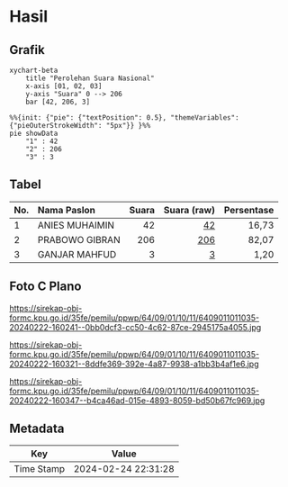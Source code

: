 # Hasil

## Grafik

```mermaid
xychart-beta
    title "Perolehan Suara Nasional"
    x-axis [01, 02, 03]
    y-axis "Suara" 0 --> 206
    bar [42, 206, 3]
```

```mermaid
%%{init: {"pie": {"textPosition": 0.5}, "themeVariables": {"pieOuterStrokeWidth": "5px"}} }%%
pie showData
    "1" : 42
    "2" : 206
    "3" : 3
```

## Tabel

| No. | Nama Paslon    | Suara | Suara (raw) | Persentase |
|:--- |:-------------- | -----:| -----------:| ----------:|
| 1   | ANIES MUHAIMIN | 42    | [42][p-1]   | 16,73      |
| 2   | PRABOWO GIBRAN | 206   | [206][p-2]  | 82,07      |
| 3   | GANJAR MAHFUD  | 3     | [3][p-3]    | 1,20       |


[p-1]: https://github.com/gigit-pemilu/pemilu-2024/blob/main/pilpres/hitung-suara/sub/64-kalimantan-timur/sub/09-penajam-paser-utara/sub/01-penajam/sub/1011-penajam/sub/035-tps/sub/paslon-1.txt
[p-2]: https://github.com/gigit-pemilu/pemilu-2024/blob/main/pilpres/hitung-suara/sub/64-kalimantan-timur/sub/09-penajam-paser-utara/sub/01-penajam/sub/1011-penajam/sub/035-tps/sub/paslon-2.txt
[p-3]: https://github.com/gigit-pemilu/pemilu-2024/blob/main/pilpres/hitung-suara/sub/64-kalimantan-timur/sub/09-penajam-paser-utara/sub/01-penajam/sub/1011-penajam/sub/035-tps/sub/paslon-3.txt

## Foto C Plano

https://sirekap-obj-formc.kpu.go.id/35fe/pemilu/ppwp/64/09/01/10/11/6409011011035-20240222-160241--0bb0dcf3-cc50-4c62-87ce-2945175a4055.jpg

https://sirekap-obj-formc.kpu.go.id/35fe/pemilu/ppwp/64/09/01/10/11/6409011011035-20240222-160321--8ddfe369-392e-4a87-9938-a1bb3b4af1e6.jpg

https://sirekap-obj-formc.kpu.go.id/35fe/pemilu/ppwp/64/09/01/10/11/6409011011035-20240222-160347--b4ca46ad-015e-4893-8059-bd50b67fc969.jpg


## Metadata

| Key        | Value               |
| ---------- | ------------------- |
| Time Stamp | 2024-02-24 22:31:28 |



